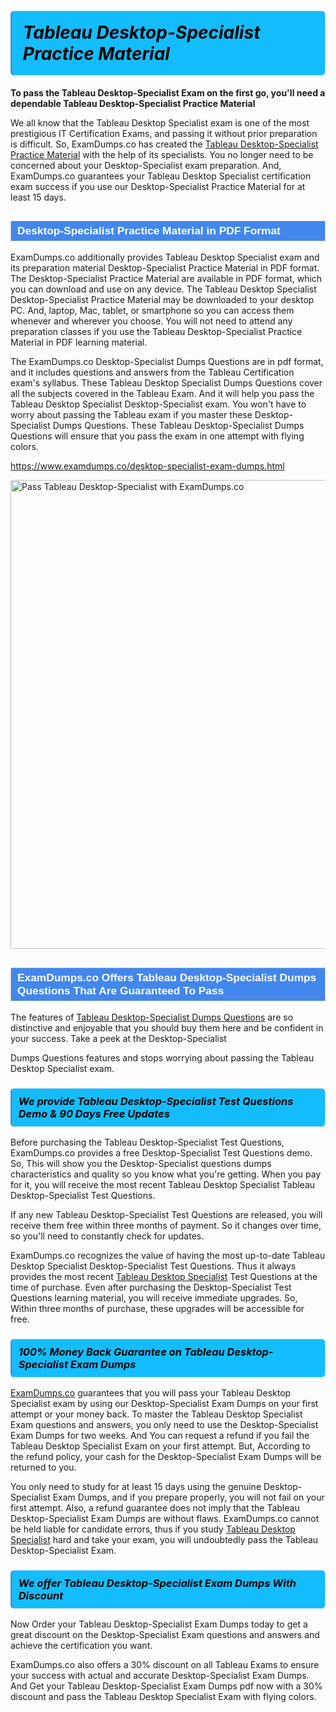 <h1>                <strong><span style="display: block; color: #000000; background: #14BDFF; border: 0.5px solid #AED6F1; border-left: 3px solid #3498DB; padding: .6em; border-radius: 6px;">                     <em>Tableau Desktop-Specialist <span class="exam_variation">Practice Material</span> </em>                </span></strong>            </h1>                        <p><strong>To pass the Tableau Desktop-Specialist Exam on the first go, you'll need a dependable Tableau Desktop-Specialist <span class="exam_variation">Practice Material</span></strong></p>                        <p>We all know that the Tableau Desktop Specialist exam is one of the most prestigious IT Certification Exams,             and passing it without prior preparation is difficult. So, ExamDumps.co has created the <a href="https://www.examdumps.co/desktop-specialist-exam-dumps.html">Tableau Desktop-Specialist <span class="exam_variation">Practice Material</span></a> with the help of its specialists.             You no longer need to be concerned about your Desktop-Specialist exam preparation. And, ExamDumps.co guarantees your Tableau Desktop Specialist certification             exam success if you use our Desktop-Specialist <span class="exam_variation">Practice Material</span> for at least 15 days.</p>                        <h2 style="background: #4287ec; border: 1px solid #cccccc; padding: 5px 10px;">                <span style="color: #ffffff;">                    <span style="font-size: 11pt;">                        <span style="line-height: normal;">                            <span style="font-family: Calibri,sans-serif;">                                <strong>                                    <span style="font-size: 13.0pt;">Desktop-Specialist <span class="exam_variation">Practice Material</span> in PDF Format</span>                                </strong>                            </span>                        </span>                    </span>                </span>            </h2>                        <p>ExamDumps.co additionally provides Tableau Desktop Specialist exam and its preparation material Desktop-Specialist <span class="exam_variation">Practice Material</span> in PDF format.             The Desktop-Specialist <span class="exam_variation">Practice Material</span> are available in PDF format, which you can download and use on any device. The Tableau Desktop Specialist Desktop-Specialist <span class="exam_variation">Practice Material</span> may be downloaded             to your desktop PC. And, laptop, Mac, tablet, or smartphone so you can access them whenever and wherever you choose. You will not need to attend any preparation classes if you use             the Tableau Desktop-Specialist <span class="exam_variation">Practice Material</span> in PDF learning material. </p>                        <p>The ExamDumps.co Desktop-Specialist <span class="exam_variation2">Dumps Questions</span> are in pdf format, and  it includes questions and answers from the Tableau Certification exam's syllabus. These             Tableau Desktop Specialist <span class="exam_variation2">Dumps Questions</span> cover all the subjects covered in the Tableau Exam. And it will help you pass the             Tableau Desktop Specialist Desktop-Specialist exam. You won't have to worry about passing the Tableau exam if you master these Desktop-Specialist <span class="exam_variation2">Dumps Questions</span>.             These Tableau Desktop-Specialist <span class="exam_variation2">Dumps Questions</span> will ensure that you pass the exam in one attempt with flying colors.</p>                        <p><a href="https://www.examdumps.co/desktop-specialist-exam-dumps.html">https://www.examdumps.co/desktop-specialist-exam-dumps.html</a></p>                        <p><a href="https://www.examdumps.co/"><img src="https://www.examdumps.co//images/banners/big-sale-20-percent-discount-offer-examdumps.jpg" class="postImage" alt="Pass Tableau Desktop-Specialist with ExamDumps.co" width="750"></a></p>                            <h2 style="background: #4287ec; border: 1px solid #cccccc; padding: 5px 10px;">                <span style="color: #ffffff;">                    <span style="font-size: 11pt;">                        <span style="line-height: normal;">                            <span style="font-family: Calibri,sans-serif;">                                <strong>                                    <span style="font-size: 13.0pt;">ExamDumps.co Offers Tableau Desktop-Specialist <span class="exam_variation2">Dumps Questions</span> That Are Guaranteed To Pass</span>                                </strong>                            </span>                        </span>                    </span>                </span>            </h2>                        <p>The features of <a href="https://www.examdumps.co/tableau-exam-dumps.html">Tableau Desktop-Specialist <span class="exam_variation2">Dumps Questions</span></a> are so distinctive and enjoyable that you should buy them here and be confident in your success. Take a peek at the Desktop-Specialist</p>            <p> <span class="exam_variation2">Dumps Questions</span> features and stops worrying about passing the Tableau Desktop Specialist exam.</p>                        <h3>                <strong>                    <span style="display: block; color: #000000; background: #14BDFF; border: 0.5px solid #AED6F1; border-left: 3px solid #3498DB; padding: .6em; border-radius: 6px;">                        <em>We provide Tableau Desktop-Specialist <span class="exam_variation3">Test Questions</span> Demo &amp; 90 Days Free Updates</em>                    </span>                </strong>            </h3>                        <p>Before purchasing the Tableau Desktop-Specialist <span class="exam_variation3">Test Questions</span>, ExamDumps.co provides a free Desktop-Specialist <span class="exam_variation3">Test Questions</span> demo. So, This will show you the Desktop-Specialist questions dumps             characteristics and quality so you know what you're getting. When you pay for it, you will receive the most recent             Tableau Desktop Specialist Tableau Desktop-Specialist <span class="exam_variation3">Test Questions</span>.</p>                        <p>If any new Tableau Desktop-Specialist <span class="exam_variation3">Test Questions</span> are released, you will receive them free within three months of payment.             So it changes over time, so you'll need to constantly check for updates.</p>                        <p>ExamDumps.co recognizes the value of having the most up-to-date Tableau Desktop Specialist Desktop-Specialist <span class="exam_variation3">Test Questions</span>. Thus it always provides the most recent             <a href="https://www.examdumps.co/tableau-desktop-specialist-exam-dumps.html">Tableau Desktop Specialist</a> <span class="exam_variation3">Test Questions</span> at the time of purchase. Even after purchasing the Desktop-Specialist <span class="exam_variation3">Test Questions</span> learning material, you will receive immediate upgrades.             So, Within three months of purchase, these upgrades will be accessible for free.</p>                        <h3>                <strong>                    <span style="display: block; color: #000000; background: #14BDFF; border: 0.5px solid #AED6F1; border-left: 3px solid #3498DB; padding: .6em; border-radius: 6px;">                        <em>100% Money Back Guarantee on Tableau Desktop-Specialist <span class="exam_variation4">Exam Dumps</span></em>                    </span>                </strong>            </h3>                        <p><a href="https://www.examdumps.co/">ExamDumps.co</a> guarantees that you will pass your Tableau Desktop Specialist exam by using our Desktop-Specialist <span class="exam_variation4">Exam Dumps</span> on your first attempt or your money back.             To master the Tableau Desktop Specialist Exam questions and answers, you only need to use the Desktop-Specialist <span class="exam_variation4">Exam Dumps</span> for             two weeks. And You can request a refund if you fail the Tableau Desktop Specialist Exam on your first attempt. But, According to the refund policy, your cash             for the Desktop-Specialist <span class="exam_variation4">Exam Dumps</span> will be returned to you.</p>                        <p>You only need to study for at least 15 days using the genuine Desktop-Specialist <span class="exam_variation4">Exam Dumps</span>, and if you prepare properly, you will not fail on your first attempt.             Also, a refund guarantee does not imply that the Tableau Desktop-Specialist <span class="exam_variation4">Exam Dumps</span> are without flaws. ExamDumps.co cannot be held liable for candidate errors,             thus if you study <a href="https://www.examdumps.co/desktop-specialist-exam-dumps.html">Tableau Desktop Specialist</a> hard and take your exam, you will undoubtedly pass the Tableau Desktop-Specialist Exam. </p>                        <h3>                <strong>                    <span style="display: block; color: #000000; background: #14BDFF; border: 0.5px solid #AED6F1; border-left: 3px solid #3498DB; padding: .6em; border-radius: 6px;">                        <em>We offer Tableau Desktop-Specialist <span class="exam_variation4">Exam Dumps</span> With Discount</em>                    </span>                </strong>            </h3>                        <p>Now Order your Tableau Desktop-Specialist <span class="exam_variation4">Exam Dumps</span> today to get a great discount on the Desktop-Specialist Exam questions and answers and achieve the certification you want.</p>                        <p>ExamDumps.co also offers a 30% discount on all Tableau Exams to ensure your success with actual and accurate Desktop-Specialist <span class="exam_variation4">Exam Dumps</span>. And Get your Tableau Desktop-Specialist <span class="exam_variation4">Exam Dumps</span>             pdf now with a 30% discount and pass the Tableau Desktop Specialist Exam with flying colors.</p>                    
